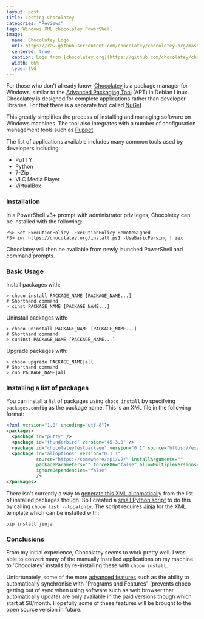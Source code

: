 ```yaml
---
layout: post
title: Testing Chocolatey
categories: "Reviews"
tags: Windows XML chocolatey PowerShell
image:
  name: Chocolatey Logo
  url: https://raw.githubusercontent.com/chocolatey/chocolatey.org/master/chocolatey/Website/Content/Images/logo_square.svg
  centered: true
  caption: Logo from [chocolatey.org](https://github.com/chocolatey/chocolatey.org)
  width: 66%
  type: SVG
---
```

For those who don't already know, [Chocolatey](https://chocolatey.org/) is a package manager for Windows, similar to the [Advanced Packaging Tool](https://en.wikipedia.org/wiki/Advanced_Packaging_Tool) (APT) in Debian Linux. Chocolatey is designed for complete applications rather than developer libraries. For that there is a separate tool called [NuGet](https://www.nuget.org/).

This greatly simplifies the process of installing and managing software on Windows machines. The tool also integrates with a number of configuration management tools such as [Puppet](https://puppet.com/).

The list of applications available includes many common tools used by developers including:

 - PuTTY
 - Python
 - 7-Zip
 - VLC Media Player
 - VirtualBox

### Installation

In a PowerShell v3+ prompt with administrator privileges, Chocolatey can be installed with the following:

```
PS> Set-ExecutionPolicy -ExecutionPolicy RemoteSigned
PS> iwr https://chocolatey.org/install.ps1 -UseBasicParsing | iex
```

Chocolatey will then be available from newly launched PowerShell and command prompts.

### Basic Usage

Install packages with:

```
> choco install PACKAGE_NAME [PACKAGE_NAME...]
# Shorthand command
> cinst PACKAGE_NAME [PACKAGE_NAME...]
```

Uninstall packages with:

```
> choco uninstall PACKAGE_NAME [PACKAGE_NAME...]
# Shorthand command
> cuninst PACKAGE_NAME [PACKAGE_NAME...]
```

Upgrade packages with:

```
> choco upgrade PACKAGE_NAME|all
# Shorthand command
> cup PACKAGE_NAME|all
```

### Installing a list of packages

You can install a list of packages using `choco install` by specifying `packages.config` as the package name. This is an XML file in the following format:

```xml
<?xml version="1.0" encoding="utf-8"?>
<packages>
  <package id="putty" />
  <package id="thunderbird" version="45.3.0" />
  <package id="chocolateytestpackage" version="0.1" source="https://example.com/" />
  <package id="alloptions" version="0.1.1"
           source="https://somewhere/api/v2/" installArguments=""
           packageParameters="" forceX86="false" allowMultipleVersions="false"
           ignoreDependencies="false"
           />
</packages>
```

There isn't currently a way to [generate this XML automatically](https://github.com/chocolatey/choco/issues/357) from the list of installed packages though. So I created a [small Python script](https://gist.github.com/s-knibbs/e3255f3d862da87827d7ae651b9cafb9) to do this by calling `choco list --localonly`. The script requires [Jinja](http://jinja.pocoo.org/) for the XML template which can be installed with:

```
pip install jinja
```

### Conclusions

From my initial experience, Chocolatey seems to work pretty well. I was able to convert many of the manually installed applications on my machine to 'Chocolatey' installs by re-installing these with `choco install`.

Unfortunately, some of the more [advanced features](https://chocolatey.org/pricing) such as the ability to automatically synchronise with "Programs and Features" (prevents choco getting out of sync when using software such as web browser that automatically update) are only available in the paid versions though which start at $8/month. Hopefully some of these features will be brought to the open source version in future.
